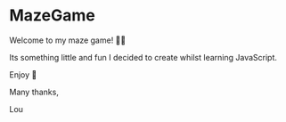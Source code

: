 # MazeGame

Welcome to my maze game! 👏🏻

Its something little and fun I decided to create whilst learning JavaScript.

Enjoy 🎉

Many thanks,

Lou
